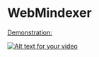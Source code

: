 WebMindexer
===========
[Demonstration:](http://a.pomf.se/lmxjus.webm)

[![Alt text for your video](http://img.youtube.com/vi/T-D1KVIuvjA/0.jpg)](http://a.pomf.se/lmxjus.webm)
